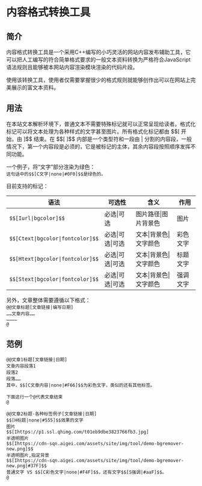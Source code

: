 # 内容格式转换工具

## 简介

内容格式转换工具是一个采用C++编写的小巧灵活的网站内容发布辅助工具，它可以把人工编写的符合简单格式要求的一般文本资料转换为严格符合JavaScript语法规则且能够被本网站内容渲染模块渲染的代码片段。<br>

使用该转换工具，使用者仅需要掌握很少的格式规则就能够创作出可以在网站上完美展示的富文本资料。<br>

## 用法

在本站文本解析环境下，普通文本不需要特殊标记就可以正常呈现给读者。格式化标记可以将文本处理为各种样式的文字甚至图片。所有格式化标记都由 \$\$[ 开始，由 ]\$\$ 结束。在 \$\$[ ]\$\$ 内部是一个类型符和一段由 \| 分割的内容段，一般情况下，第一个内容段是必须的，它是被标记的主体，其余内容段按照顺序发挥不同功能。<br>

一个例子，将“文字”部分渲染为绿色：<br>
`这句话中的$$[C文字|none|#0F0]$$是绿色的。`<br>

目前支持的标记：<br>

 | 语法                                 | 可选性            | 含义                        | 作用            |
 | -----------------------------------  | ---------------- | --------------------------- | --------------- |
 | `$$[Iurl\|bgcolor]$$`                | 必选\|可选        | 图片路径\|图片背景色         | 图片            |
 | `$$[Ctext\|bgcolor\|fontcolor]$$`    | 必选\|可选\|可选  | 文本\|背景色\|文字颜色       | 彩色文字        |
 | `$$[Htext\|bgcolor\|fontcolor]$$`    | 必选\|可选\|可选  | 文本\|背景色\|文字颜色       | 标题文字        |
 | `$$[Stext\|bgcolor\|fontcolor]$$`    | 必选\|可选\|可选  | 文本\|背景色\|文字颜色       | 强调文字        |

 另外，文章整体需要遵循以下格式：<br>
 `@@文章标题[文章链接|编写日期]`<br>
 `……文章内容……`<br>
 `…………`<br>
 `@`<br>

 ## 范例

`@@文章1标题[文章链接|日期]`<br>
`文章内容段落1`<br>
`段落2`<br>
`段落……`<br>
`其中，$$[C文章内容|none|#F66]$$为彩色文字，类似的还有其他标签。`<br>

`下面这行一个@代表文章结束`<br>
`@`<br>


`@@文章2标题-各种标签例子[文章链接|日期]`<br>
`$$[H标题|none|#555]$$效果的文字`<br>
`图片`<br>
`$$[Ihttps://p1.ssl.qhimg.com/t01eb9dbe3823766fb3.jpg]`<br>
`半透明图片`<br>
`$$[Ihttps://cdn-sqn.aigei.com/assets/site/img/tool/demo-bgremover-new.png]$$`<br>
`半透明图片,指定背景`<br>
`$$[Ihttps://cdn-sqn.aigei.com/assets/site/img/tool/demo-bgremover-new.png|#37F]$$`<br>
`普通文字 VS $$[C彩色文字|none|#F4F]$$，还有文字$$[S强调|#aaF]$$。`<br>
`@`<br>
